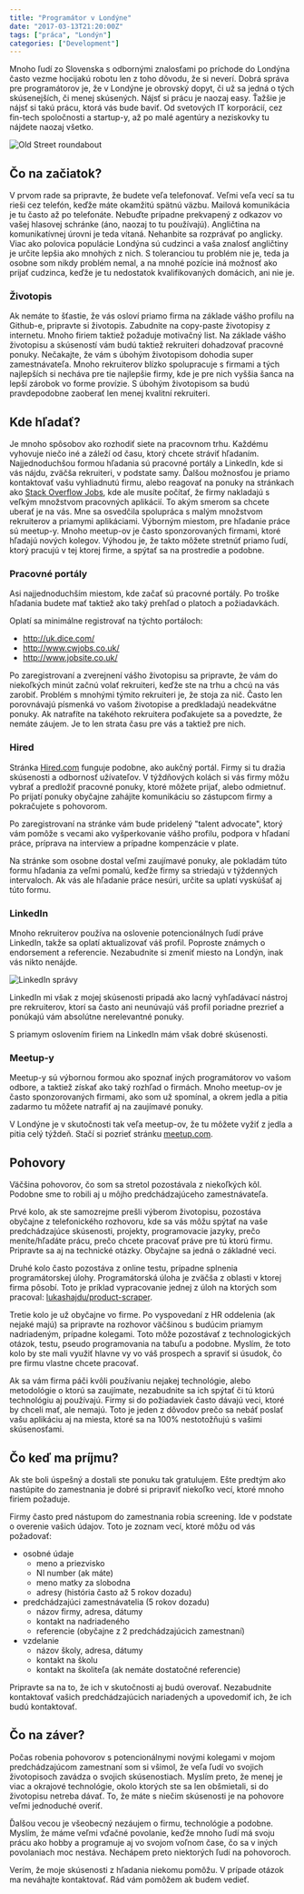 ```yaml
---
title: "Programátor v Londýne"
date: "2017-03-13T21:20:00Z"
tags: ["práca", "Londýn"]
categories: ["Development"]
---
```


Mnoho ľudí zo Slovenska s odbornými znalosťami po príchode do Londýna často
vezme hocijakú robotu len z toho dôvodu, že si neverí. Dobrá správa pre
programátorov je, že v Londýne je obrovský dopyt, či už sa jedná o
tých skúsenejších, či menej skúsených. Nájsť si prácu je naozaj easy. Ťažšie
je nájsť si takú prácu, ktorá vás bude baviť. Od svetových IT korporácií,
cez fin-tech spoločnosti a startup-y, až po malé agentúry a neziskovky tu
nájdete naozaj všetko.<!--more-->

![Old Street roundabout](/img/old-street.jpg)

## Čo na začiatok?

V prvom rade sa pripravte, že budete veľa telefonovať. Veľmi veľa vecí sa tu
rieši cez telefón, keďže máte okamžitú spätnú väzbu. Mailová komunikácia je tu
často až po telefonáte. Nebuďte prípadne prekvapený z odkazov vo vašej hlasovej
schránke (áno, naozaj to tu používajú). Angličtina na komunikatívnej úrovni je
teda vítaná. Nehanbite sa rozprávať po anglicky. Viac ako polovica populácie
Londýna sú cudzinci a vaša znalosť angličtiny je určite lepšia ako mnohých z nich.
S toleranciou tu problém nie je, teda ja osobne som nikdy problém nemal, a na
mnohé pozície iná možnosť ako prijať cudzinca, keďže je tu nedostatok 
kvalifikovaných domácich, ani nie je.

### Životopis

Ak nemáte to šťastie, že vás osloví priamo firma na základe vášho profilu
na Github-e, pripravte si životopis. Zabudnite na copy-paste životopisy
z internetu. Mnoho firiem taktiež požaduje motivačný list. Na základe vášho
životopisu a skúseností vám budú taktiež rekruiteri dohadzovať pracovné ponuky.
Nečakajte, že vám s úbohým životopisom dohodia super zamestnávateľa. Mnoho
rekruiterov blízko spolupracuje s firmami a tých najlepších si necháva pre tie
najlepšie firmy, kde je pre nich vyššia šanca na lepší zárobok vo forme provízie.
S úbohým životopisom sa budú pravdepodobne zaoberať len menej kvalitní rekruiteri.

## Kde hľadať?

Je mnoho spôsobov ako rozhodiť siete na pracovnom trhu. Každému vyhovuje
niečo iné a záleží od času, ktorý chcete stráviť hľadaním. Najjednoduchšou
formou hľadania sú pracovné portály a LinkedIn, kde si vás nájdu, zväčša
rekruiteri, v podstate samy. Ďalšou možnosťou je priamo kontaktovať vašu
vyhliadnutú firmu, alebo reagovať na ponuky na stránkach
ako [Stack Overflow Jobs](http://stackoverflow.com/jobs), kde ale musíte počítať,
že firmy nakladajú s veľkým množstvom pracovných aplikácií. To akým smerom
sa chcete uberať je na vás. Mne sa osvedčila spolupráca s malým množstvom
rekruiterov a priamymi aplikáciami. Výborným miestom, pre hľadanie práce
sú meetup-y. Mnoho meetup-ov je často sponzorovaných firmami, ktoré hľadajú
nových kolegov. Výhodou je, že takto môžete stretnúť priamo ľudí, ktorý pracujú
v tej ktorej firme, a spýtať sa na prostredie a podobne.

### Pracovné portály

Asi najjednoduchším miestom, kde začať sú pracovné portály. Po troške hľadania
budete mať taktiež ako taký prehľad o platoch a požiadavkách.

Oplatí sa minimálne registrovať na týchto portáloch:

* http://uk.dice.com/
* http://www.cwjobs.co.uk/
* http://www.jobsite.co.uk/

Po zaregistrovaní a zverejnení vášho životopisu sa pripravte, že vám do niekoľkých
minút začnú volať rekruiteri, keďže ste na trhu a chcú na vás zarobiť. Problém
s mnohými týmito rekruiteri je, že stoja za nič. Často len porovnávajú písmenká
vo vašom životopise a predkladajú neadekvátne ponuky. Ak natrafíte na takéhoto
rekruitera poďakujete sa a povedzte, že nemáte záujem. Je to len strata času
pre vás a taktiež pre nich.

### Hired

Stránka [Hired.com](https://hired.com) funguje podobne, ako aukčný portál. Firmy
si tu dražia skúsenosti a odbornosť užívateľov. V týždňových kolách si vás firmy
môžu vybrať a predložiť pracovné ponuky, ktoré môžete prijať, alebo odmietnuť.
Po prijatí ponuky obyčajne zahájite komunikáciu so zástupcom firmy a pokračujete
s pohovorom.

Po zaregistrovaní na stránke vám bude pridelený "talent advocate", ktorý vám pomôže
s vecami ako vyšperkovanie vášho profilu, podpora v hľadaní práce, príprava
na interview a prípadne kompenzácie v plate.

Na stránke som osobne dostal veľmi zaujímavé ponuky, ale pokladám túto formu hľadania
za veľmi pomalú, keďže firmy sa striedajú v týždenných intervaloch. Ak vás ale hľadanie
práce nesúri, určite sa uplatí vyskúšať aj túto formu.

### LinkedIn

Mnoho rekruiterov používa na oslovenie potencionálnych ľudí práve LinkedIn, takže
sa oplatí aktualizovať váš profil. Poproste známych o endorsement a referencie.
Nezabudnite si zmeniť miesto na Londýn, inak vás nikto nenájde.

![LinkedIn správy](/img/li-messages-lukas.jpg)

LinkedIn mi však z mojej skúsenosti pripadá ako lacný vyhľadávací nástroj pre 
rekruiterov, ktorí sa často ani neunúvajú váš profil poriadne prezrieť
a ponúkajú vám absolútne nerelevantné ponuky.

S priamym oslovením firiem na LinkedIn mám však dobré skúsenosti.

### Meetup-y

Meetup-y sú výbornou formou ako spoznať iných programátorov vo vašom odbore,
a taktiež získať ako taký rozhľad o firmách. Mnoho meetup-ov je často
sponzorovaných firmami, ako som už spomínal, a okrem jedla a pitia zadarmo
tu môžete natrafiť aj na zaujímavé ponuky. 

V Londýne je v skutočnosti tak veľa meetup-ov, že tu môžete vyžiť z jedla
a pitia celý týždeň. Stačí si pozrieť stránku [meetup.com](https://www.meetup.com/find/events/tech/?allMeetups=false&radius=2&userFreeform=London%2C+United+Kingdom).

## Pohovory

Väčšina pohovorov, čo som sa stretol pozostávala z niekoľkých kôl. Podobne sme
to robili aj u môjho predchádzajúceho zamestnávateľa. 

Prvé kolo, ak ste samozrejme prešli výberom životopisu, pozostáva obyčajne z
telefonického rozhovoru, kde sa vás môžu spýtať na vaše predchádzajúce skúsenosti,
projekty, programovacie jazyky, prečo meníte/hľadáte prácu, prečo chcete pracovať
práve pre tú ktorú firmu. Pripravte sa aj na technické otázky. Obyčajne sa jedná
o základné veci.

Druhé kolo často pozostáva z online testu, prípadne splnenia programátorskej úlohy. 
Programátorská úloha je zväčša z oblasti v ktorej firma pôsobí. Toto je príklad
vypracovanie jednej z úloh na ktorých som pracoval:
[lukashajdu/product-scraper](ttps://github.com/lukashajdu/product-scraper).

Tretie kolo je už obyčajne vo firme. Po vyspovedaní z HR oddelenia (ak nejaké
majú) sa pripravte na rozhovor väčšinou s budúcim priamym nadriadeným, prípadne
kolegami. Toto môže pozostávať z technologických otázok, testu, pseudo programovania
na tabuľu a podobne. Myslím, že toto kolo by ste mali využiť hlavne vy vo
váš prospech a spraviť si úsudok, čo pre firmu vlastne chcete pracovať.

Ak sa vám firma páči kvôli používaniu nejakej technológie, alebo metodológie 
o ktorú sa zaujímate, nezabudnite sa ich spýtať či tú ktorú technológiu aj používajú.
Firmy si do požiadaviek často dávajú veci, ktoré by chceli mať, ale nemajú. Toto
je jeden z dôvodov prečo sa nebáť poslať vašu aplikáciu aj na miesta, ktoré
sa na 100% nestotožňujú s vašimi skúsenosťami. 

## Čo keď ma príjmu?

Ak ste boli úspešný a dostali ste ponuku tak gratulujem. Ešte predtým ako nastúpite
do zamestnania je dobré si pripraviť niekoľko vecí, ktoré mnoho firiem požaduje.

Firmy často pred nástupom do zamestnania robia screening. Ide v podstate
o overenie vašich údajov. Toto je zoznam vecí, ktoré môžu od vás požadovať:

* osobné údaje
  * meno a priezvisko
  * NI number (ak máte)
  * meno matky za slobodna
  * adresy (história často až 5 rokov dozadu)
* predchádzajúci zamestnávatelia (5 rokov dozadu)
  * názov firmy, adresa, dátumy
  * kontakt na nadriadeného
  * referencie (obyčajne z 2 predchádzajúcich zamestnaní)
* vzdelanie
  * názov školy, adresa, dátumy
  * kontakt na školu
  * kontakt na školiteľa (ak nemáte dostatočné referencie)

Pripravte sa na to, že ich v skutočnosti aj budú overovať. Nezabudnite kontaktovať
vašich predchádzajúcich nariadených a upovedomiť ich, že ich budú kontaktovať.

## Čo na záver?

Počas robenia pohovorov s potencionálnymi novými kolegami v mojom
predchádzajúcom zamestnaní som si všimol, že veľa ľudí vo svojich životopisoch
zavádza o svojich skúsenostiach. Myslím preto, že menej je viac a okrajové
technológie, okolo ktorých ste sa len obšmietali, si do životopisu netreba dávať.
To, že máte s niečim skúsenosti je na pohovore veľmi jednoduché overiť.

Ďalšou vecou je všeobecný nezáujem o firmu, technológie a podobne. Myslím, že
máme veľmi vďačné povolanie, keďže mnoho ľudí má svoju prácu ako hobby
a programuje aj vo svojom voľnom čase, čo sa v iných povolaniach moc nestáva.
Nechápem preto niektorých ľudí na pohovoroch. 

Verím, že moje skúsenosti z hľadania niekomu pomôžu. V prípade otázok ma
neváhajte kontaktovať. Rád vám pomôžem ak budem vedieť.
